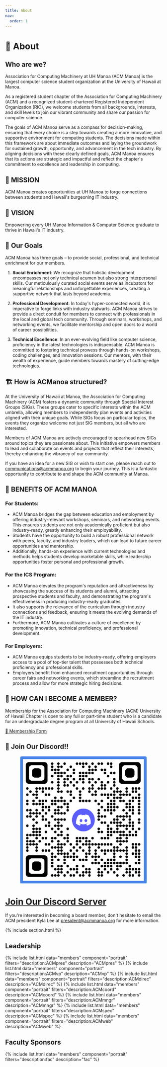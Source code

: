 ```yaml
---
title: About
nav:
  order: 1
---
```


# 👥 About

## Who are we?

Association for Computing Machinery at UH Manoa (ACM Manoa) is the largest computer science student organization at the University of Hawaii at Manoa.

As a registered student chapter of the Association for Computing Machinery (ACM) and a recognized student-chartered Registered Independent Organization (RIO), we welcome students from all backgrounds, interests, and skill levels to join our vibrant community and share our passion for computer science.

The goals of ACM Manoa serve as a compass for decision-making, ensuring that every choice is a step towards creating a more innovative, and supportive environment for computing students. The decisions made within this framework are about immediate outcomes and laying the groundwork for sustained growth, opportunity, and advancement in the tech industry. By aligning decisions with these clearly defined goals, ACM Manoa ensures that its actions are strategic and impactful and reflect the chapter's commitment to excellence and leadership in computing.

## 🚀 MISSION

ACM Manoa creates opportunities at UH Manoa to forge connections between students and Hawaii's burgeoning IT industry.

## 🔭 VISION

Empowering every UH Manoa Information & Computer Science graduate to thrive in Hawaii's IT industry.

## 🎯 Our Goals

ACM Manoa has three goals – to provide social, professional, and technical enrichment for our members.

1. **Social Enrichment**: We recognize that holistic development encompasses not only technical acumen but also strong interpersonal skills. Our meticulously curated social events serve as incubators for meaningful relationships and unforgettable experiences, creating a supportive network that lasts beyond academia.

2. **Professional Development**: In today's hyper-connected world, it is imperative to forge links with industry stalwarts. ACM Manoa strives to provide a direct conduit for members to connect with professionals in the local and global tech community. Through seminars, workshops, and networking events, we facilitate mentorship and open doors to a world of career possibilities.

3. **Technical Excellence**: In an ever-evolving field like computer science, proficiency in the latest technologies is indispensable. ACM Manoa is committed to fostering technical prowess through hands-on workshops, coding challenges, and innovation sessions. Our mentors, with their wealth of experience, guide members towards mastery of cutting-edge technologies.

## 🏗️ How is ACManoa structured?

At the University of Hawaii at Manoa, the Association for Computing Machinery (ACM) fosters a dynamic community through Special Interest Groups (SIGs). These groups cater to specific interests within the ACM umbrella, allowing members to independently plan events and activities aligned with their unique goals. While SIGs focus on particular topics, the events they organize welcome not just SIG members, but all who are interested.

Members of ACM Manoa are actively encouraged to spearhead new SIGs around topics they are passionate about. This initiative empowers members to lead and collaborate on events and projects that reflect their interests, thereby enhancing the vibrancy of our community.

If you have an idea for a new SIG or wish to start one, please reach out to [communications@acmmanoa.org](communications@acmmanoa.org) to begin your journey. This is a fantastic opportunity to contribute to and shape the ACM community at Manoa.

## 🌟 BENEFITS OF ACM MANOA

### For Students:
- ACM Manoa bridges the gap between education and employment by offering industry-relevant workshops, seminars, and networking events. This ensures students are not only academically proficient but also industry-ready, greatly enhancing their employability. 
- Students have the opportunity to build a robust professional network with peers, faculty, and industry leaders, which can lead to future career opportunities and mentorship. 
- Additionally, hands-on experience with current technologies and methods helps students develop marketable skills, while leadership opportunities foster personal and professional growth.

### For the ICS Program:
- ACM Manoa elevates the program's reputation and attractiveness by showcasing the success of its students and alumni, attracting prospective students and faculty, and demonstrating the program's effectiveness in producing industry-ready graduates. 
- It also supports the relevance of the curriculum through industry connections and feedback, ensuring it meets the evolving demands of the IT industry. 
- Furthermore, ACM Manoa cultivates a culture of excellence by promoting innovation, technical proficiency, and professional development.

### For Employers:
- ACM Manoa equips students to be industry-ready, offering employers access to a pool of top-tier talent that possesses both technical proficiency and professional skills. 
- Employers benefit from enhanced recruitment opportunities through career fairs and networking events, which streamline the recruitment process and allow for more strategic hiring decisions.

## 🔑 HOW CAN I BECOME A MEMBER?

Membership for the Association for Computing Machinery (ACM) University of Hawaii Chapter is open to any full or part-time student who is a candidate for an undergraduate degree program at all University of Hawaii Schools.

[📝 Membership Form](#)

## 💬 Join Our Discord!! 

<center>
<figure class="full">
	<img src="../images/general/discord.png" title="Discord Logo" alt="Discord Logo">
</figure>
</center>

# [**Join Our Discord Server**](https://discord.gg/acmanoa-438617987701014528)

If you're interested in becoming a board member, don't hesitate to email the ACM president Kyla Lee at [president@acmmanoa.org](mailto:president@acmmanoa.org) for more information.




{% include section.html %}

## Leadership
{% include list.html data="members" component="portrait" filters="description:ACMpres" description="ACMpres" %}
{% include list.html data="members" component="portrait" filters="description:ACMvp" description="ACMvp" %}
{% include list.html data="members" component="portrait" filters="description:ACMdirec" description="ACMdirec" %}
{% include list.html data="members" component="portrait" filters="description:ACMcoord" description="ACMcoord" %}
{% include list.html data="members" component="portrait" filters="description:ACMmngr" description="ACMmngr" %}
{% include list.html data="members" component="portrait" filters="description:ACMspec" description="ACMspec" %}
{% include list.html data="members" component="portrait" filters="description:ACMweb" description="ACMweb" %}



## Faculty Sponsors
{% include list.html data="members" component="portrait" filters="description:fac" description="fac" %}



